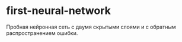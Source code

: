 # first-neural-network
Пробная нейронная сеть с двумя скрытыми слоями и с обратным распространением ошибки.
